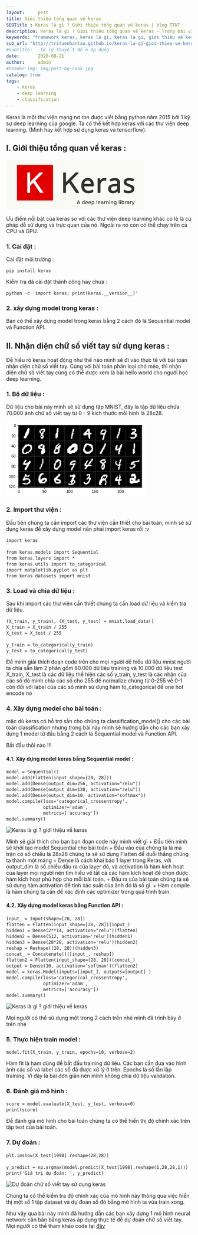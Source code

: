 ```yaml
---
layout:     post
title: Giới thiệu tổng quan về keras
SEOTitle : Keras là gì ? Giới thiệu tổng quan về keras | blog TTNT
description: Keras là gì ? Giới thiệu tổng quan về keras - Trong bài viết này mình sẽ giới thiệu cho các bạn về keras và các cú pháp của keras một các dễ hiểu nhất thông qua ví dụ xây dựng một mô hình đơn giản bằng keras.
keywords: "framework keras, keras là gì, keras la gi, giới thiệu về keras, tổng quan về keras, nhận diện chữ số viết tay sử dụng keras, nhan dien chu so viet tay su dung keras, thư viện keras, classification sử dụng keras"
sub_url: "http://trituenhantao.github.io/keras-la-gi-gioi-thieu-ve-keras" 
#subtitle:   từ lý thuyết đến áp dụng 
date:       2020-08-21
author:     admin
#header-img: img/post-bg-cook.jpg
catalog: true
tags:
    - keras
    - deep learning
    - classification 
---
```


Keras là một thư viện mạng nơ ron được viết bằng python năm 2015 bởi 1 kỹ sư deep learning của google. Ta có thể kết hợp keras với các thư viện deep learning. (Mình hay kết hợp sử dụng keras và tensorflow).

## I. Giới thiệu tổng quan về keras : 

![Keras là gì ? giới thiệu về keras ](/img/keras-la-gi-gioi-thieu-ve-keras.jpg "Keras là gì ? giới thiệu về keras")

Ưu điểm nổi bật của keras so với các thư viện deep learning khác có lẽ là cú pháp dễ sử dụng và trực quan của nó. Ngoài ra nó còn có thể chạy trên cả CPU và GPU.
### 1. Cài đặt : 

Cài đặt môi trường :

```
pip install keras
```

Kiểm tra đã cài đặt thành công hay chưa :

```
python -c 'import keras; print(keras.__version__)'
```
### 2. xây dựng model trong keras :

Bạn có thể xây dựng model trong keras bằng 2 cách đó là Sequential model và Function API.

## II. Nhận diện chữ số viết tay sử dụng keras :

Để hiểu rõ keras hoạt động như thế nào mình sẽ đi vào thực tế với bài toán nhận diện chữ số viết tay. Cùng với bài toán phân loại chó mèo, thì nhận diện chữ số viết tay cũng có thể được xem là bài hello world cho người học deep learning.

### 1. Bộ dữ liệu : 

Dữ liệu cho bài này mình sẽ sử dụng tập MNIST, đây là tập dữ liệu chứa 70.000 ảnh chữ số viết tay từ 0 - 9 kích thước mỗi hình là 28x28.

![Dự đoán chữ số viết tay sử dụng keras](/img/chu-so-viet-tay-mnist-keras.jpg "Dự đoán chữ số viết tay sử dụng keras")

### 2. Import thư viện :

Đầu tiên chúng ta cần import các thư viện cần thiết cho bài toán, mình sẽ sử dụng keras để xây dựng model nên phải import keras rồi :v

```
import keras

from keras.models import Sequential
from keras.layers import *
from keras.utils import to_categorical
import matplotlib.pyplot as plt
from keras.datasets import mnist

```

### 3. Load và chia dữ liệu :

Sau khi import các thư viện cần thiết chúng ta cần load dữ liệu và kiểm tra dữ liệu.

```
(X_train, y_train), (X_test, y_test) = mnist.load_data()
X_train = X_train / 255
X_test = X_test / 255

y_train = to_categorical(y_train)
y_test = to_categorical(y_test)

```

Để mình giải thích đoạn code trên cho mọi người dễ hiểu
dữ liệu mnist người ta chia sẵn làm 2 phần gồm 60.000 dữ liệu training và 10.000 dữ liệu test
X_train, X_test là các dữ liệu thể hiện các số
y_train, y_test là các nhãn của các số đó
mình chia các số cho 255 để normalize chúng từ 0-255 về 0-1
còn đối với label của các số mình sử dụng hàm to_categorical để one hot encode nó



### 4. Xây dựng model cho bài toán :

mặc dù keras có hỗ trợ sẵn cho chúng ta classification_model() cho các bài toán classification nhưng trong bài này mình sẽ hướng dẫn cho các bạn xây dựng 1 model từ đầu bằng 2 cách là Sequential model và Function API.

Bắt đầu thôi nào !!!

#### 4.1. Xây dựng model keras bằng Sequential model :

```
model = Sequential()
model.add(Flatten(input_shape=[28, 28]))
model.add(Dense(output_dim=256, activation="relu"))
model.add(Dense(output_dim=128, activation="relu"))
model.add(Dense(output_dim=10, activation="softmax"))
model.compile(loss='categorical_crossentropy',
              optimizer='adam',
              metrics=['accuracy'])
model.summary()
````

![Keras là gì ? giới thiệu về keras ](/img/keras-la-gi-gioi-thieu-ve-keras-1.jpg "Keras là gì ? giới thiệu về keras")

Mình sẽ giải thích cho bạn bạn đoạn code này mình viết gì
    + Đầu tiên mình sẽ khởi tạo model Sequential cho bài toán
    + Đầu vào của chúng ta là ma trận có số chiều là 28x28 chúng ta sẽ sử dụng Flatten để duỗi thẳng chúng ta thành một mảng
    + Dense là cách khai báo 1 layer trong Keras, với output_dim là số chiều đầu ra của layer đó, và activation là hàm kích hoạt của layer mọi người nên tìm hiểu về tất cả các hàm kích hoạt để chọn được hàm kích hoạt phù hợp cho mỗi bài toán.
    + Đầu ra của bài toán chúng ta sẽ sử dụng hàm activation để tính xác suất của ảnh đó là số gì.
    + Hàm compile là hàm chúng ta cần để xác định các optimizer trong quá trình train.

#### 4.2. Xây dựng model keras bằng Function API :

```
input_ = Input(shape=[28, 28])
flatten = Flatten(input_shape=[28, 28])(input_)
hidden1 = Dense(2**14, activation="relu")(flatten)
hidden2 = Dense(512, activation='relu')(hidden1)
hidden3 = Dense(28*28, activation='relu')(hidden2)
reshap = Reshape((28, 28))(hidden3)
concat_ = Concatenate()([input_, reshap])
flatten2 = Flatten(input_shape=[28, 28])(concat_)
output = Dense(10, activation='softmax')(flatten2)
model = keras.Model(inputs=[input_], outputs=[output] )
model.compile(loss='categorical_crossentropy',
              optimizer='adam',
              metrics=['accuracy'])
model.summary()
```

![Keras là gì ? giới thiệu về keras ](/img/keras-la-gi-gioi-thieu-ve-keras-2.jpg "Keras là gì ? giới thiệu về keras")

Mọi người có thể sử dụng một trong 2 cách trên nhé mình đã trình bày ở trên nhé

### 5. Thực hiện train model :

```
model.fit(X_train, y_train, epochs=10, verbose=2)

```
Hàm fit là hàm dùng để bắt đầu training dữ liệu. Các bạn cần đưa vào hình ảnh các số và label các số đã được xử lý ở trên. Epochs là số lần lặp training. Vì đây là bài đơn giản nên mình không chia dữ liệu validation.
### 6. Đánh giá mô hình :

```
score = model.evaluate(X_test, y_test, verbose=0)
print(score)
```
Để đánh giá mô hình cho bài toán chúng ta có thể hiển thị độ chính xác trên tập test của bài toán.

### 7. Dự đoán :

```
plt.imshow(X_test[1998].reshape(28,28))

y_predict = np.argmax(model.predict(X_test[1998].reshape(1,28,28,1)))
print('Giá trị dự đoán: ', y_predict)
```
![Dự đoán chữ số viết tay sử dụng keras](/img/chu-so-viet-tay-keras.jpg "Dự đoán chữ số viết tay sử dụng keras")

Chúng ta có thể kiểm tra độ chính xác của mô hình này thông qua việc hiển thị một số 1 tập dataset và dự đoán số đó bằng mô hình ta vừa train xong.

Như vậy qua bài này mình đã hướng dẫn các bạn xây dựng 1 mô hình neural network căn bản bằng keras áp dụng thực tế để dự đoán chữ số viết tay. Mọi người có thể tham khảo code tại [đây](https://colab.research.google.com/drive/1S191tvQ-2ChUAXuAJkJWaajHf-l826_w?usp=sharing)